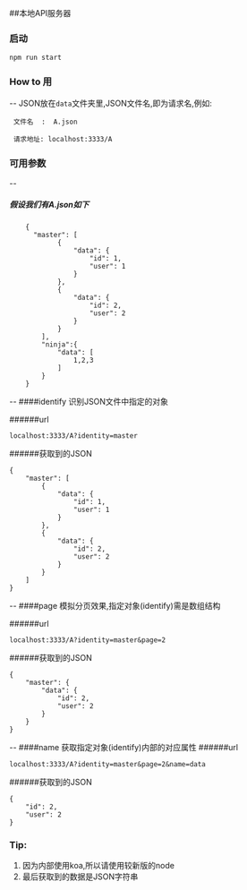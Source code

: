 ##本地API服务器
###  启动
```shell
npm run start
```
###  How to 用
--
JSON放在`data`文件夹里,JSON文件名,即为请求名,例如:

```
 文件名  :  A.json
```
```
 请求地址: localhost:3333/A
```
### 可用参数
--
##### 假设我们有A.json如下
```
    {
      "master": [
            {
                "data": {
                    "id": 1,
                    "user": 1
                }
            },
            {
                "data": {
                    "id": 2,
                    "user": 2
                }
            }
        ],
        "ninja":{
            "data": [
                1,2,3
            ]
        }
    }
```
--
####identify
识别JSON文件中指定的对象

######url
  ```
  localhost:3333/A?identity=master
  ```
######获取到的JSON
  ```
  {
      "master": [
          {
              "data": {
                  "id": 1,
                  "user": 1
              }
          },
          {
              "data": {
                  "id": 2,
                  "user": 2
              }
          }
      ]
  }
  ```
--
####page
模拟分页效果,指定对象(identify)需是数组结构

######url
  ```
  localhost:3333/A?identity=master&page=2
  ```
######获取到的JSON
  ```
  {
      "master": {
          "data": {
              "id": 2,
              "user": 2
          }
      }
  }
  ```
--
####name
获取指定对象(identify)内部的对应属性
######url
  ```
  localhost:3333/A?identity=master&page=2&name=data
  ```
######获取到的JSON
  ```
  {
      "id": 2,
      "user": 2
  }
  ```

### Tip:
1. 因为内部使用koa,所以请使用较新版的node
2. 最后获取到的数据是JSON字符串
